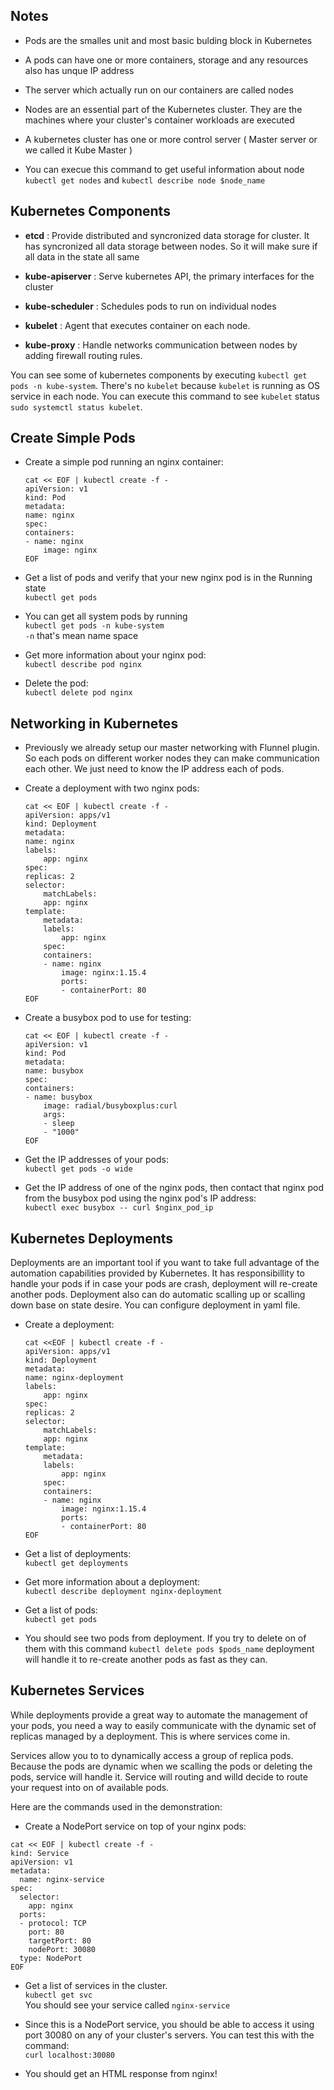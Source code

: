## Notes
- Pods are the smalles unit and most basic bulding block in Kubernetes

- A pods can have one or more containers, storage and any resources also has unque IP address

- The server which actually run on our containers are called nodes

- Nodes are an essential part of the Kubernetes cluster. They are the machines where your cluster's container workloads are executed

- A kubernetes cluster has one or more control server ( Master server or we called it Kube Master )

- You can execue this command to get useful information about  node
	`kubectl get nodes` and `kubectl describe node $node_name`

## Kubernetes Components
- **etcd** : Provide distributed and syncronized data storage for cluster. It has syncronized all data storage between nodes. So it will make sure if all data in the state all same

- **kube-apiserver** : Serve kubernetes API, the primary interfaces for the cluster

- **kube-scheduler** : Schedules pods to run on individual nodes

- **kubelet** : Agent that executes container on each node.

- **kube-proxy** : Handle networks communication between nodes by adding firewall routing rules.

You can see some of kubernetes components by executing `kubectl get pods -n kube-system`. There's no `kubelet` because `kubelet` is running as OS service in each node. You can execute this command to see `kubelet` status `sudo systemctl status kubelet`.

## Create Simple Pods
- Create a simple pod running an nginx container:
	```
	cat << EOF | kubectl create -f -
	apiVersion: v1
	kind: Pod
	metadata:
	name: nginx
	spec:
	containers:
	- name: nginx
		image: nginx
	EOF
	```
- Get a list of pods and verify that your new nginx pod is in the Running state <br/>
	`kubectl get pods`

- You can get all system pods by running  <br/>
	`kubectl get pods -n kube-system`  <br/>
	`-n` that's mean name space

- Get more information about your nginx pod: <br/>
	`kubectl describe pod nginx`

- Delete the pod: <br/>
	`kubectl delete pod nginx`

## Networking in Kubernetes
- Previously we already setup our master networking with Flunnel plugin. So each pods on different worker nodes they can make communication each other. We just need to know the IP address each of pods.

- Create a deployment with two nginx pods:
	```
	cat << EOF | kubectl create -f -
	apiVersion: apps/v1
	kind: Deployment
	metadata:
	name: nginx
	labels:
		app: nginx
	spec:
	replicas: 2
	selector:
		matchLabels:
		app: nginx
	template:
		metadata:
		labels:
			app: nginx
		spec:
		containers:
		- name: nginx
			image: nginx:1.15.4
			ports:
			- containerPort: 80
	EOF
	```

- Create a busybox pod to use for testing:
	```
	cat << EOF | kubectl create -f -
	apiVersion: v1
	kind: Pod
	metadata:
	name: busybox
	spec:
	containers:
	- name: busybox
		image: radial/busyboxplus:curl
		args:
		- sleep
		- "1000"
	EOF
	```

- Get the IP addresses of your pods: <br/>
	`kubectl get pods -o wide`

- Get the IP address of one of the nginx pods, then contact that nginx pod from the busybox pod using the nginx pod's IP address: <br/>
	`kubectl exec busybox -- curl $nginx_pod_ip`

## Kubernetes Deployments
Deployments are an important tool if you want to take full advantage of the automation capabilities provided by Kubernetes. It has responsibillity to handle your pods if in case your pods are crash, deployment will re-create another pods. Deployment also can do automatic scalling up or scalling down base on state desire. You can configure deployment in yaml file.

- Create a deployment:
	```
	cat <<EOF | kubectl create -f -
	apiVersion: apps/v1
	kind: Deployment
	metadata:
	name: nginx-deployment
	labels:
		app: nginx
	spec:
	replicas: 2
	selector:
		matchLabels:
		app: nginx
	template:
		metadata:
		labels:
			app: nginx
		spec:
		containers:
		- name: nginx
			image: nginx:1.15.4
			ports:
			- containerPort: 80
	EOF
	```

- Get a list of deployments: <br/>
`kubectl get deployments`

- Get more information about a deployment: <br/> 
`kubectl describe deployment nginx-deployment`

- Get a list of pods: <br/>
`kubectl get pods`

- You should see two pods from deployment. If you try to delete on of them with this command `kubectl delete pods $pods_name` deployment will handle it to re-create another pods as fast as they can.

## Kubernetes Services
While deployments provide a great way to automate the management of your pods, you need a way to easily communicate with the dynamic set of replicas managed by a deployment. This is where services come in.

Services allow you to to dynamically access a group of replica pods. Because the pods are dynamic when we scalling the pods or deleting the pods, service will handle it. Service will routing and willd decide to route your request into on of available pods.

Here are the commands used in the demonstration: <br/>
- Create a NodePort service on top of your nginx pods:
```
cat << EOF | kubectl create -f -
kind: Service
apiVersion: v1
metadata:
  name: nginx-service
spec:
  selector:
    app: nginx
  ports:
  - protocol: TCP
    port: 80
    targetPort: 80
    nodePort: 30080
  type: NodePort
EOF
```

- Get a list of services in the cluster. <br/>
`kubectl get svc` <br/>
You should see your service called `nginx-service`

- Since this is a NodePort service, you should be able to access it using port 30080 on any of your cluster's servers. You can test this with the command: <br/>
`curl localhost:30080`

- You should get an HTML response from nginx!


